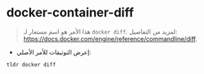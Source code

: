 # docker-container-diff

> هذا الأمر هو اسم مستعار لـ `docker diff`.
> لمزيد من التفاصيل: <https://docs.docker.com/engine/reference/commandline/diff>.

- إعرض التوثيقات للأمر الأصلي:

`tldr docker diff`
